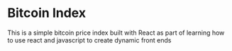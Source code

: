 # Bitcoin Index

This is a simple bitcoin price index built with React as part of learning how to use react and javascript to create dynamic front ends